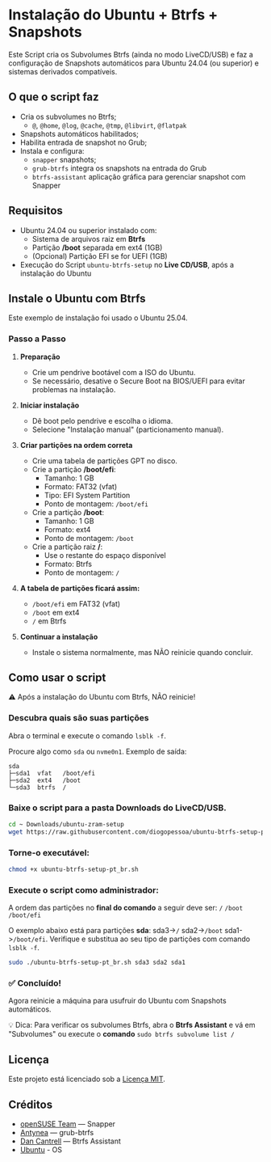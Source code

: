 # Instalação do Ubuntu + Btrfs + Snapshots
Este Script cria os Subvolumes Btrfs (ainda no modo LiveCD/USB) e faz a configuração de Snapshots automáticos para Ubuntu 24.04 (ou superior) e sistemas derivados compatíveis. 


## O que o script faz

- Cria os subvolumes no Btrfs;
  - `@`, `@home`, `@log`, `@cache`, `@tmp`, `@libvirt`, `@flatpak`
- Snapshots automáticos habilitados;
- Habilita entrada de snapshot no Grub;
- Instala e configura:
  - `snapper` snapshots;
  - `grub-btrfs` integra os snapshots na entrada do Grub
  - `btrfs-assistant` aplicação gráfica para gerenciar snapshot com Snapper


## Requisitos

- Ubuntu 24.04 ou superior instalado com:
  - Sistema de arquivos raiz em **Btrfs**
  - Partição **/boot** separada em ext4 (1GB)
  - (Opcional) Partição EFI se for UEFI (1GB)
- Execução do Script `ubuntu-btrfs-setup` no **Live CD/USB**, após a instalação do Ubuntu

## Instale o Ubuntu com Btrfs
Este exemplo de instalação foi usado o Ubuntu 25.04.

### Passo a Passo

1. **Preparação**
   - Crie um pendrive bootável com a ISO do Ubuntu.
   - Se necessário, desative o Secure Boot na BIOS/UEFI para evitar problemas na instalação.

2. **Iniciar instalação**
   - Dê boot pelo pendrive e escolha o idioma.
   - Selecione "Instalação manual" (particionamento manual).

3. **Criar partições na ordem correta**
   - Crie uma tabela de partições GPT no disco.
   - Crie a partição **/boot/efi**:
     - Tamanho: 1 GB
     - Formato: FAT32 (vfat)
     - Tipo: EFI System Partition
     - Ponto de montagem: `/boot/efi`
   - Crie a partição **/boot**:
     - Tamanho: 1 GB
     - Formato: ext4
     - Ponto de montagem: `/boot`
   - Crie a partição raiz **/**:
     - Use o restante do espaço disponível
     - Formato: Btrfs
     - Ponto de montagem: `/`

4. **A tabela de partições ficará assim:**
   - `/boot/efi` em FAT32 (vfat)
   - `/boot` em ext4
   - `/` em Btrfs

6. **Continuar a instalação**
   - Instale o sistema normalmente, mas NÃO reinicie quando concluir.

## Como usar o script

⚠️ Após a instalação do Ubuntu com Btrfs, NÃO reinicie!

### Descubra quais são suas partições

 Abra o terminal e execute o comando `lsblk -f`.

Procure algo como `sda` ou `nvme0n1`. Exemplo de saída:

```
sda     
├─sda1  vfat   /boot/efi
├─sda2  ext4   /boot
└─sda3  btrfs  /
```

### Baixe o script para a pasta Downloads do LiveCD/USB.

```bash
cd ~ Downloads/ubuntu-zram-setup
wget https://raw.githubusercontent.com/diogopessoa/ubuntu-btrfs-setup-pt_br/main/ubuntu_btrfs_setup-pt_br.sh
```

### Torne-o executável:

```bash
chmod +x ubuntu-btrfs-setup-pt_br.sh
```

### Execute o script como administrador:

A ordem das partições no **final do comando** a seguir deve ser: `/`  `/boot`  `/boot/efi`

O exemplo abaixo está para partições **sda**: sda3->`/` sda2->`/boot` sda1->`/boot/efi`. Verifique e substitua ao seu tipo de partições com comando `lsblk -f`.

```bash
sudo ./ubuntu-btrfs-setup-pt_br.sh sda3 sda2 sda1
```

### ✅ Concluído!
Agora reinicie a máquina para usufruir do Ubuntu com Snapshots automáticos.

💡 Dica: Para verificar os subvolumes Btrfs, abra o **Btrfs Assistant** e vá em "Subvolumes" ou execute o **comando** `sudo btrfs subvolume list /`


## Licença

Este projeto está licenciado sob a [Licença MIT](https://github.com/diogopessoa/ubuntu-btrfs-setup-pt_br/blob/main/LICENSE).

## Créditos

* [openSUSE Team](https://github.com/openSUSE/snapper) — Snapper
* [Antynea](https://github.com/Antynea/grub-btrfs) — grub-btrfs
* [Dan Cantrell](https://gitlab.com/btrfs-assistant/btrfs-assistant) — Btrfs Assistant
* [Ubuntu](https://ubuntu.com/download) - OS

